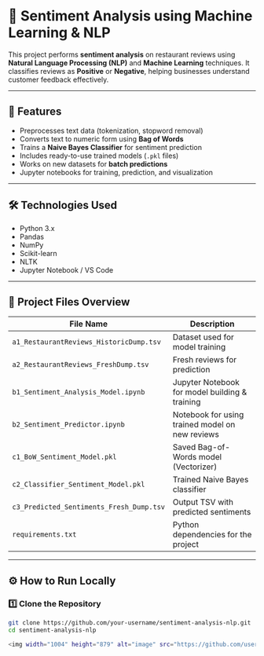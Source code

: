 # 💬 Sentiment Analysis using Machine Learning & NLP

This project performs **sentiment analysis** on restaurant reviews using **Natural Language Processing (NLP)** and **Machine Learning** techniques. It classifies reviews as **Positive** or **Negative**, helping businesses understand customer feedback effectively.

---

## 🚀 Features
- Preprocesses text data (tokenization, stopword removal)
- Converts text to numeric form using **Bag of Words**
- Trains a **Naive Bayes Classifier** for sentiment prediction
- Includes ready-to-use trained models (`.pkl` files)
- Works on new datasets for **batch predictions**
- Jupyter notebooks for training, prediction, and visualization

---

## 🛠️ Technologies Used
- Python 3.x
- Pandas
- NumPy
- Scikit-learn
- NLTK
- Jupyter Notebook / VS Code

---

## 📁 Project Files Overview

| File Name                             | Description |
|--------------------------------------|-------------|
| `a1_RestaurantReviews_HistoricDump.tsv` | Dataset used for model training |
| `a2_RestaurantReviews_FreshDump.tsv`    | Fresh reviews for prediction |
| `b1_Sentiment_Analysis_Model.ipynb`     | Jupyter Notebook for model building & training |
| `b2_Sentiment_Predictor.ipynb`          | Notebook for using trained model on new reviews |
| `c1_BoW_Sentiment_Model.pkl`            | Saved Bag-of-Words model (Vectorizer) |
| `c2_Classifier_Sentiment_Model.pkl`     | Trained Naive Bayes classifier |
| `c3_Predicted_Sentiments_Fresh_Dump.tsv`| Output TSV with predicted sentiments |
| `requirements.txt`                      | Python dependencies for the project |

---

## ⚙️ How to Run Locally

### 1️⃣ Clone the Repository
```bash
git clone https://github.com/your-username/sentiment-analysis-nlp.git
cd sentiment-analysis-nlp

<img width="1004" height="879" alt="image" src="https://github.com/user-attachments/assets/2dcde3b9-ce61-44c6-936b-26817e09d3ac" />
